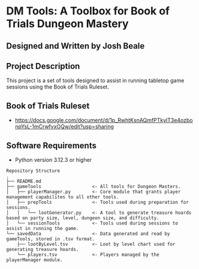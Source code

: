 # DM Tools: A Toolbox for Book of Trials Dungeon Mastery
## Designed and Written by Josh Beale

## Project Description
This project is a set of tools designed to assist in running tabletop game sessions using the Book of Trials Ruleset.

## Book of Trials Ruleset
- https://docs.google.com/document/d/1p_RwhtKsnAQmfPTkylT3e4ozbonpYsL-1mCrwfyxOQw/edit?usp=sharing

## Software Requirements
- Python version 3.12.3 or higher

```
Repository Structure
.
├── README.md
├── gameTools                   <- All tools for Dungeon Masters.
│   ├── playerManager.py        <- Core module that grants player management capabilites to all other tools.
│   ├── prepTools               <- Tools used during preparation for sessions.
│   │   └── lootGenerator.py    <- A tool to generate treasure hoards based on party size, level, dungeon size, and difficulty.
│   └── sessionTools            <- Tools used during sessions to assist in running the game.
└── savedData                   <- Data generated and read by gameTools, stored in .tsv format.
    ├── lootByLevel.tsv         <- Loot by level chart used for generating treasure hoards.
    └── players.tsv             <- Players managed by the playerManager module.
```